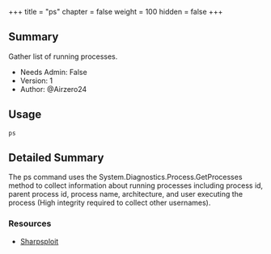 +++
title = "ps"
chapter = false
weight = 100
hidden = false
+++

## Summary

Gather list of running processes. 
- Needs Admin: False  
- Version: 1  
- Author: @Airzero24


## Usage

```
ps
```

## Detailed Summary
The ps command uses the System.Diagnostics.Process.GetProcesses method to collect information about running processes including process id, parent process id, process name, architecture, and user executing the process (High integrity required to collect other usernames).

### Resources
- [Sharpsploit](https://github.com/cobbr/SharpSploit/blob/master/SharpSploit/Enumeration/Host.cs)
